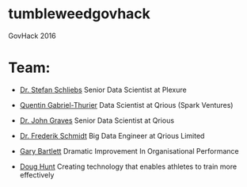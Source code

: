 # tumbleweedgovhack
GovHack 2016

# Team:
* [Dr. Stefan Schliebs](https://nz.linkedin.com/in/sschliebs)
Senior Data Scientist at Plexure

* [Quentin Gabriel-Thurier](https://nz.linkedin.com/in/quentin-gabriel-thurier-36586021/en)
Data Scientist at Qrious (Spark Ventures)

* [Dr. John Graves](https://nz.linkedin.com/in/johndgraves)
Senior Data Scientist at Qrious

* [Dr. Frederik Schmidt](https://nz.linkedin.com/in/frederik-schmidt-929781124)
Big Data Engineer at Qrious Limited

* [Gary Bartlett](https://nz.linkedin.com/in/garybartlettprodsol)
Dramatic Improvement In Organisational Performance

* [Doug Hunt](https://nz.linkedin.com/in/doughunt)
Creating technology that enables athletes to train more effectively
